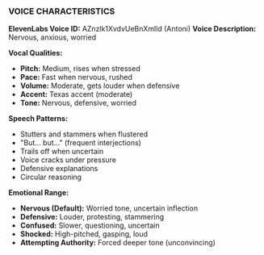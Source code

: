 ### VOICE CHARACTERISTICS

**ElevenLabs Voice ID:** AZnzlk1XvdvUeBnXmlld (Antoni)
**Voice Description:** Nervous, anxious, worried

**Vocal Qualities:**
- **Pitch:** Medium, rises when stressed
- **Pace:** Fast when nervous, rushed
- **Volume:** Moderate, gets louder when defensive
- **Accent:** Texas accent (moderate)
- **Tone:** Nervous, defensive, worried

**Speech Patterns:**
- Stutters and stammers when flustered
- "But... but..." (frequent interjections)
- Trails off when uncertain
- Voice cracks under pressure
- Defensive explanations
- Circular reasoning

**Emotional Range:**
- **Nervous (Default):** Worried tone, uncertain inflection
- **Defensive:** Louder, protesting, stammering
- **Confused:** Slower, questioning, uncertain
- **Shocked:** High-pitched, gasping, loud
- **Attempting Authority:** Forced deeper tone (unconvincing)
